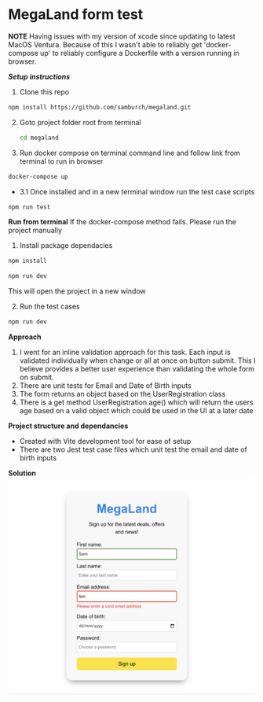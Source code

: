 # MegaLand form test

**NOTE**
Having issues with my version of xcode since updating to latest MacOS Ventura. Because of this I wasn't able to reliably get 'docker-compose up' to reliably configure a Dockerfile with a version running in browser.

***Setup instructions***

1. Clone this repo
```sh
npm install https://github.com/samburch/megaland.git
```

2. Goto project folder root from terminal
   ```sh
   cd megaland
   ```

3. Run docker compose on terminal command line and follow link from terminal to run in browser
```sh
docker-compose up
```
- 3.1 Once installed and in a new terminal window run the test case scripts
```sh
npm run test
```

**Run from terminal**
If the docker-compose method fails. Please run the project manually

1. Install package dependacies
```sh
npm install
```
```sh
npm run dev
```
This will open the project in a new window

2. Run the test cases
```sh
npm run dev
```

**Approach**

1. I went for an inline validation approach for this task. Each input is validated individually when change or all at once on button submit. This I believe provides a better user experience than validating the whole form on submit.
2. There are unit tests for Email and Date of Birth inputs
3. The form returns an object based on the UserRegistration class
4. There is a get method UserRegistration.age() which will return the users age based on a valid object which could be used in the UI at a later date

**Project structure and dependancies**

- Created with Vite development tool for ease of setup
- There are two Jest test case files which unit test the email and date of birth inputs

**Solution**
![Solution](./public/megaland-ui.png "Solution")